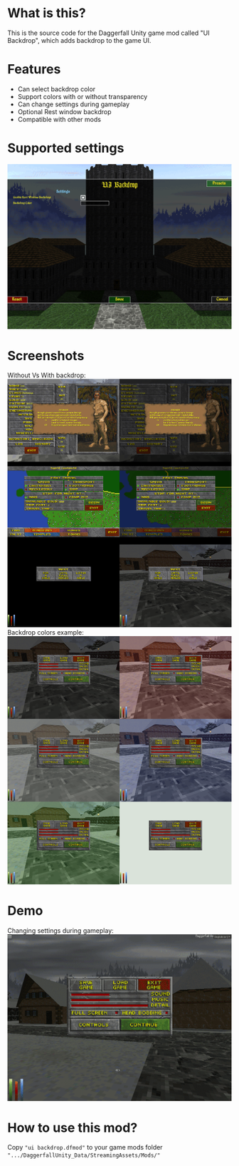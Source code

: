 # What is this?
This is the source code for the Daggerfall Unity game mod called "UI Backdrop", which adds backdrop to the game UI.

# Features
* Can select backdrop color  
* Support colors with or without transparency  
* Can change settings during gameplay  
* Optional Rest window backdrop  
* Compatible with other mods  

# Supported settings
![settings](https://github.com/themrleon/DFU-MOD-UIBackdrop/blob/3164fd2c74c1953b4508e654dd5424e0d666e889/images/settings.png)

# Screenshots
Without Vs With backdrop:  
![comparison](https://github.com/themrleon/DFU-MOD-UIBackdrop/blob/3164fd2c74c1953b4508e654dd5424e0d666e889/images/beforeVSafter.png)
Backdrop colors example:  
![colors](https://github.com/themrleon/DFU-MOD-UIBackdrop/blob/3164fd2c74c1953b4508e654dd5424e0d666e889/images/colors.png)

# Demo
Changing settings during gameplay:  
![demo](https://github.com/themrleon/DFU-MOD-UIBackdrop/blob/3164fd2c74c1953b4508e654dd5424e0d666e889/images/demo.gif)

# How to use this mod?
Copy `"ui backdrop.dfmod"` to your game mods folder `".../DaggerfallUnity_Data/StreamingAssets/Mods/"`

